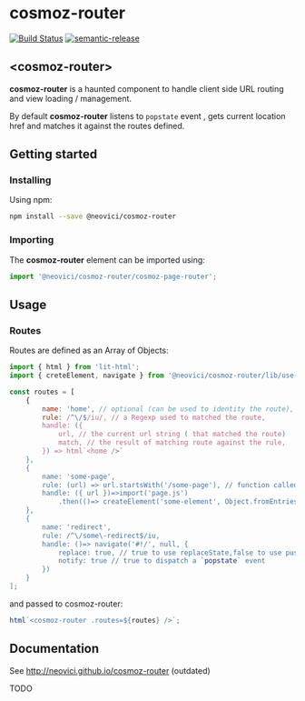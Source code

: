 cosmoz-router
==================

[![Build Status](https://github.com/Neovici/cosmoz-router/workflows/Github%20CI/badge.svg)](https://github.com/Neovici/cosmoz-router/actions?workflow=Github+CI)
[![semantic-release](https://img.shields.io/badge/%20%20%F0%9F%93%A6%F0%9F%9A%80-semantic--release-e10079.svg)](https://github.com/semantic-release/semantic-release)

## &lt;cosmoz-router&gt;

**cosmoz-router** is a haunted component to handle client side URL routing
and view loading / management.

By default **cosmoz-router** listens to `popstate` event
, gets current location href and matches it against the routes defined.

## Getting started

### Installing

Using npm:
```bash
npm install --save @neovici/cosmoz-router
```

### Importing

The **cosmoz-router** element can be imported using:
```javascript
import '@neovici/cosmoz-router/cosmoz-page-router';
```

## Usage

### Routes
Routes are defined as an Array of Objects:
``` javascript
import { html } from 'lit-html';
import { creteElement, navigate } from '@neovici/cosmoz-router/lib/use-routes';

const routes = [
	{
		name: 'home', // optional (can be used to identity the route),
		rule: /^\/$/iu/, // a Regexp used to matched the route,
		handle: ({
			url, // the current url string ( that matched the route)
			match, // the result of matching route against the rule,
		}) => html`<home />`
	},
	{
		name: 'some-page',
		rule: (url) => url.startsWith('/some-page'), // function called with current url string
		handle: ({ url })=>import('page.js')
			.then(()=> createElement('some-element', Object.fromEntries(url.searchParams)))
	},
	{
		name: 'redirect',
		rule: /^\/some\-redirect$/iu,
		handle: ()=> navigate('#!/', null, {
			replace: true, // true to use replaceState,false to use pushState,
			notify: true // true to dispatch a `popstate` event
		})
	}
];
```
and passed to cosmoz-router:

``` javascript
html`<cosmoz-router .routes=${routes} />`;
```


## Documentation

See http://neovici.github.io/cosmoz-router (outdated)

TODO
